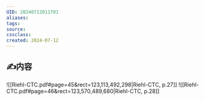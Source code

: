 ```yaml
---
UID: 20240712011701 
aliases: 
tags: 
source: 
cssclass: 
created: 2024-07-12
---
```


## ✍内容
![[Riehl-CTC.pdf#page=45&rect=123,113,492,298|Riehl-CTC, p.27]]
![[Riehl-CTC.pdf#page=46&rect=123,570,489,680|Riehl-CTC, p.28]]
